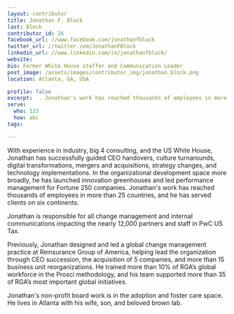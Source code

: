 ```yaml
---
layout: contributor
title: Jonathan F. Block
last: Block
contributor_id: 26
facebook_url: //www.facebook.com/jonathanfblock
twitter_url: //twitter.com/JonathanFBlock
linkedin_url: //www.linkedin.com/in/jonathanfblock/
website: 
bio: Former White House staffer and Communication Leader
post_image: /assets/images/contributor_img/jonathan_block.png
location: Atlanta, GA, USA

profile: false
excerpt:  . Jonathan's work has reached thousands of employees in more than 25 countries, and he has served clients on six continents.
serve:
  who: 123
  how: abc
tags:

---
```

With experience in industry, big 4 consulting, and the US White House, Jonathan has successfully guided CEO handovers, culture turnarounds, digital transformations, mergers and acquisitions, strategy changes, and technology implementations. In the organizational development space more broadly, he has launched innovation greenhouses and led performance management for Fortune 250 companies. Jonathan's work has reached thousands of employees in more than 25 countries, and he has served clients on six continents.

Jonathan is responsible for all change management and internal communications impacting the nearly 12,000 partners and staff in PwC US Tax.

Previously, Jonathan designed and led a global change management practice at Reinsurance Group of America, helping lead the organization through CEO succession, the acquisition of 5 companies, and more than 15 business unit reorganizations. He trained more than 10% of RGA’s global workforce in the Prosci methodology, and his team supported more than 35 of RGA’s most important global initiatives.

Jonathan's non-profit board work is in the adoption and foster care space. He lives in Atlanta with his wife, son, and beloved brown lab. 
